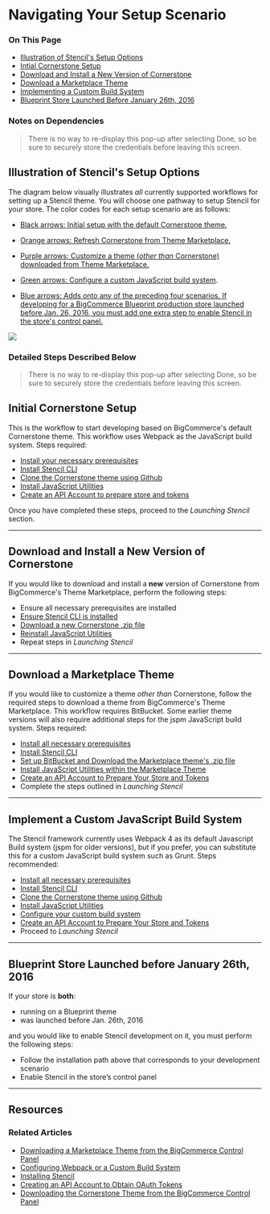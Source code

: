 <h1>Navigating Your Setup Scenario</h1>
<div class="otp" id="no-index">
	<h3> On This Page </h3>
	<ul>
    <li><a href="#navigating_illustration">Illustration of Stencil's Setup Options</a></li>
    <li><a href="#navigating_initial">Intial Cornerstone Setup</a></li>
    <li><a href="#navigating_download-and-install">Download and Install a New Version of Cornerstone</a></li>
    <li><a href="#navigating_download-marketplace">Download a Marketplace Theme</a></li>
    <li><a href="#navigating_implementing-custom-build">Implementing a Custom Build System</a></li>
    <li><a href="#navigating_blueprint-store">Blueprint Store Launched Before January 26th, 2016</a></li>
	</ul>
</div>

<div class="HubBlock--callout">
<div class="CalloutBlock--success">
<div class="HubBlock-content">
    
<!-- theme: success -->

### Notes on Dependencies
> There is no way to re-display this pop-up after selecting Done, so be sure to securely store the credentials before leaving this screen.

</div>
</div>
</div>

<a href='#navigating_illustration' aria-hidden='true' class='block-anchor'  id='navigating_illustration'><i aria-hidden='true' class='linkify icon'></i></a>

## Illustration of Stencil's Setup Options

The diagram below visually illustrates _all_ currently supported workflows for setting up a Stencil theme. You will choose one pathway to setup Stencil for your store. The color codes for each setup scenario are as follows: 

* [Black arrows: Initial setup with the default Cornerstone theme.](#navigating_initial)

* [Orange arrows: Refresh Cornerstone from Theme Marketplace.](#navigating_cornerstone-refresh)

* [Purple arrows: Customize a theme (_other than_ Cornerstone) downloaded from Theme Marketplace.](#navigating_download-marketplace)

* [Green arrows: Configure a custom JavaScript build system](#navigating_implementing-custom-build).

* [Blue arrows: Adds onto any of the preceding four scenarios. If developing for a BigCommerce Blueprint production store launched before Jan. 26, 2016, you must add one extra step to enable Stencil in the store's control panel.](#navigating_blueprint-store)

<!--
    title: 
    data: //s3.amazonaws.com/user-content.stoplight.io/6116/1538540242143
-->

![](//s3.amazonaws.com/user-content.stoplight.io/6116/1538540242143 "")

<div class="HubBlock--callout">
<div class="CalloutBlock--">
<div class="HubBlock-content">
    
<!-- theme:  -->

### Detailed Steps Described Below
> There is no way to re-display this pop-up after selecting Done, so be sure to securely store the credentials before leaving this screen.

</div>
</div>
</div>

<a href='#navigating_initial' aria-hidden='true' class='block-anchor'  id='navigating_initial'><i aria-hidden='true' class='linkify icon'></i></a>

## Initial Cornerstone Setup 

This is the workflow to start developing based on BigCommerce's default Cornerstone theme. This workflow uses Webpack as the JavaScript build system. Steps required:

* [Install your necessary prerequisites](/stencil-docs/getting-started/installing-stencil#installing_prerequisites)
* [Install Stencil CLI](/stencil-docs/getting-started/installing-stencil#installing_installing-the-stencil-cli)
* [Clone the Cornerstone theme using Github](/stencil-docs/getting-started/installing-stencil#installing_cloning-cornerstone)
* [Install JavaScript Utilities](/stencil-docs/getting-started/installing-stencil#installing_installing-stencils-js-utilities)
* [Create an API Account to prepare store and tokens](/stencil-docs/getting-started/authentication-and-tokens#authentication_creating-an-api-account)


Once you have completed these steps, proceed to the _Launching Stencil_ section.

---

<a href='#navigating_download-and-install' aria-hidden='true' class='block-anchor'  id='navigating_download-and-install'><i aria-hidden='true' class='linkify icon'></i></a>

## Download and Install a New Version of Cornerstone 

If you would like to download and install a **new** version of Cornerstone from BigCommerce's Theme Marketplace, perform the following steps:

* Ensure all necessary prerequisites are installed
* [Ensure Stencil CLI is installed](/stencil-docs/getting-started/installing-stencil#installing_installing-the-stencil-cli)
* [Download a new Cornerstone .zip file](/stencil-docs/getting-started/advanced-installation-options/downloading-the-cornerstone-theme#downloading_downloading-cornerstone-zip)
* [Reinstall JavaScript Utilities](/stencil-docs/getting-started/installing-stencil#installing_installing-stencils-js-utilities)
* Repeat steps in _Launching Stencil_

---

<a href='#navigating_download-marketplace' aria-hidden='true' class='block-anchor'  id='navigating_download-marketplace'><i aria-hidden='true' class='linkify icon'></i></a>

## Download a Marketplace Theme 

If you would like to customize a theme _other than_ Cornerstone, follow the required steps to download a theme from BigCommerce's Theme Marketplace. This workflow requires BitBucket. Some earlier theme versions will also require additional steps for the jspm JavaScript build system. Steps required:

* [Install all necessary prerequisites](/stencil-docs/getting-started/installing-stencil#installing_prerequisites)
* [Install Stencil CLI](/stencil-docs/getting-started/installing-stencil#installing_installing-the-stencil-cli)
* [Set up BitBucket and Download the Marketplace theme's .zip file](/stencil-docs/getting-started/advanced-installation-options/downloading-a-marketplace-theme#downloading_setting-up-bitbucket)
* [Install JavaScript Utilities within the Marketplace Theme](/stencil-docs/getting-started/installing-stencil#installing_installing-stencils-js-utilities)
* [Create an API Account to Prepare Your Store and Tokens](/stencil-docs/getting-started/authentication-and-tokens#authentication_creating-an-api-account)
* Complete the steps outlined in _Launching Stencil_

---

<a href='#navigating_implementing-custom-build' aria-hidden='true' class='block-anchor'  id='navigating_implementing-custom-build'><i aria-hidden='true' class='linkify icon'></i></a>

## Implement a Custom JavaScript Build System 

The Stencil framework currently uses Webpack 4 as its default Javascript Build system (jspm for older versions), but if you prefer, you can substitute this for a custom JavaScript build system such as Grunt. Steps recommended:

* [Install all necessary prerequisites](/stencil-docs/getting-started/installing-stencil#installing_prerequisites)
* [Install Stencil CLI](/stencil-docs/getting-started/installing-stencil#installing_installing-the-stencil-cli)
* [Clone the Cornerstone theme using Github](/stencil-docs/getting-started/installing-stencil#installing_cloning-cornerstone)
* [Install JavaScript Utilities](/stencil-docs/getting-started/installing-stencil#installing_installing-stencils-js-utilities)
* [Configure your custom build system](/stencil-docs/getting-started/advanced-installation-options/configuring-webpack-or-custom-build)
* [Create an API Account to Prepare Your Store and Tokens](/stencil-docs/getting-started/authentication-and-tokens)
* Proceed to _Launching Stencil_

---

<a href='#navigating_blueprint-store' aria-hidden='true' class='block-anchor'  id='navigating_blueprint-store'><i aria-hidden='true' class='linkify icon'></i></a>

## Blueprint Store Launched before January 26th, 2016

If your store is **both**:
* running on a Blueprint theme
* was launched before Jan. 26th, 2016 

and you would like to enable Stencil development on it, you must perform the following steps:

* Follow the installation path above that corresponds to your development scenario
* Enable Stencil in the store’s control panel

---

## Resources
### Related Articles
* [Downloading a Marketplace Theme from the BigCommerce Control Panel](https://developer.bigcommerce.com/stencil-docs/getting-started/advanced-installation-options/downloading-a-marketplace-theme)
* [Configuring Webpack or a Custom Build System](https://developer.bigcommerce.com/stencil-docs/getting-started/advanced-installation-options/configuring-webpack-or-custom-build)
* [Installing Stencil](https://developer.bigcommerce.com/stencil-docs/getting-started/installing-stencil)
* [Creating an API Account to Obtain OAuth Tokens](https://developer.bigcommerce.com/stencil-docs/getting-started/authentication-and-tokens)
* [Downloading the Cornerstone Theme from the BigCommerce Control Panel](https://developer.bigcommerce.com/stencil-docs/getting-started/advanced-installation-options/downloading-the-cornerstone-theme)


